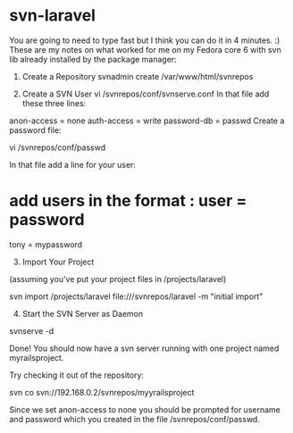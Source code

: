 # svn-laravel

You are going to need to type fast but I think you can do it in 4 minutes.  :) These are my notes on what worked for me on my Fedora core 6 with svn lib already installed by the package manager:

1. Create a Repository
svnadmin create /var/www/html/svnrepos

2. Create a SVN User
vi /svnrepos/conf/svnserve.conf
In that file add these three lines:

anon-access = none
auth-access = write
password-db = passwd
Create a password file:

vi /svnrepos/conf/passwd

In that file add a line for your user:

# add users in the format : user = password

tony = mypassword

3. Import Your Project

(assuming you’ve put your project files in /projects/laravel)

svn import /projects/laravel file:///svnrepos/laravel -m "initial import"

4. Start the SVN Server as Daemon

svnserve -d

Done! You should now have a svn server running with one project named myrailsproject.

Try checking it out of the repository:

svn co svn://192.168.0.2/svnrepos/myyrailsproject

Since we set anon-access to none you should be prompted for username and password which you created in the file /svnrepos/conf/passwd.
